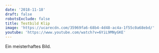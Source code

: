 ```yaml
---
date: '2018-11-18'
draft: false
robotsExclude: false
title: Testbild Klip
image: 'https://ucarecdn.com/35969fa6-68b4-4d48-ac4a-1f55c0a68ebd/'
youtube: 'https://www.youtube.com/watch?v=6YiL9MNyGKE'
---
```

Ein meisterhaftes Bild.

